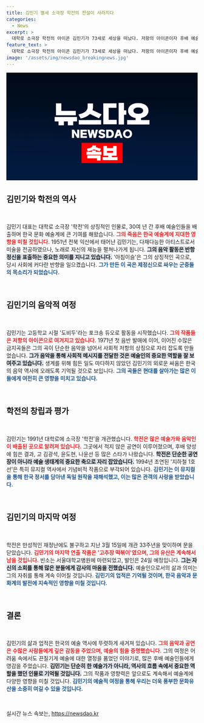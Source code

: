 ```yaml
---
title: 김민기 별세 소극장 학전의 전설이 사라지다
categories:
  - News
excerpt: >
  대학로 소극장 학전의 아이콘 김민기가 73세로 세상을 떠났다. 저항의 아이콘이자 후배 예술인의 멘토로서 그의 발자취는 한국 공연 문화에 길이 남을 것이다. 
feature_text: >
  대학로 소극장 학전의 아이콘 김민기가 73세로 세상을 떠났다. 저항의 아이콘이자 후배 예술인의 멘토로서 그의 발자취는 한국 공연 문화에 길이 남을 것이다. 
image: '/assets/img/newsdao_breakingnews.jpg'
---
```


<p><img src="/assets/img/newsdao_breakingnews.jpg" alt="flaretime 속보" /></p>

<h2 data-ke-size="size26">김민기와 학전의 역사</h2>

<p data-ke-size="size16">&nbsp;</p>

<p>김민기 대표는 대학로 소극장 '학전'의 상징적인 인물로, 30여 년 간 후배 예술인들을 배출하며 한국 문화 예술계에 큰 기여를 해왔습니다. <b><span style="color: #ee2323;">그의 죽음은 한국 예술계에 지대한 영향을 미칠 것입니다.</span></b> 1951년 전북 익산에서 태어난 김민기는, 다재다능한 아티스트로서 미술을 전공하였으나, 노래로 자신의 재능을 펼쳐나가게 됩니다. <b><span style="background-color: #21538527;">그의 음악 활동은 반항정신을 표출하는 중요한 의미를 지니고 있습니다.</span></b> '아침이슬'은 그의 상징적인 곡으로, 당시 사회에 커다란 반향을 일으켰습니다. <b><span style="color: #1a5490;">그가 만든 이 곡은 제정신으로 싸우는 군중들의 목소리가 되었습니다.</span></b> </p>

<p data-ke-size="size16">&nbsp;</p>

<h2 data-ke-size="size26">김민기의 음악적 여정</h2>

<p data-ke-size="size16">&nbsp;</p>

<p>김민기는 고등학교 시절 '도비두'라는 포크송 듀오로 활동을 시작했습니다. <b><span style="color: #ee2323;">그의 작품들은 저항의 아이콘으로 여겨지고 있습니다.</span></b> 1971년 첫 음반 발매에 이어, 이어진 수많은 금지곡들은 그의 곡이 단순한 음악을 넘어서 사회적 저항의 상징으로 자리 잡도록 만들었습니다. <b><span style="background-color: #21538527;">그가 음악을 통해 사회적 메시지를 전달한 것은 예술인의 중요한 역할을 잘 보여주고 있습니다.</span></b> 생계를 위해 힘든 일도 마다하지 않았던 김민기의 외로운 싸움은 한국의 음악 역사에 오래도록 기억될 것으로 보입니다. <b><span style="color: #1a5490;">그의 곡들은 현대를 살아가는 많은 이들에게 여전히 큰 영향을 미치고 있습니다.</span></b></p>

<p data-ke-size="size16">&nbsp;</p>

<h2 data-ke-size="size26">학전의 창립과 평가</h2>

<p data-ke-size="size16">&nbsp;</p>

<p>김민기는 1991년 대학로에 소극장 '학전'을 개관했습니다. <b><span style="color: #ee2323;">학전은 많은 예술가와 음악인이 배출된 곳으로 알려져 있습니다.</span></b> 그곳에서 적지 않은 공연이 이루어졌으며, 후배 양성에 힘쓴 결과, 고 김광석, 윤도현, 나윤선 등 많은 스타가 나왔습니다. <b><span style="background-color: #21538527;">학전은 단순한 공연장이 아니라 예술 생태계의 중요한 축으로 자리 잡았습니다.</span></b> 1994년 초연된 '지하철 1호선'은 특히 뮤지컬 역사에서 기념비적 작품으로 부각되어 있습니다. <b><span style="color: #1a5490;">김민기는 이 뮤지컬을 통해 한국 정서를 담아낸 독일 원작을 재해석했고, 이는 많은 관객의 사랑을 받았습니다.</span></b></p>

<p data-ke-size="size16">&nbsp;</p>

<h2 data-ke-size="size26">김민기의 마지막 여정</h2>

<p data-ke-size="size16">&nbsp;</p>

<p>학전은 만성적인 재정난에도 불구하고 지난 3월 15일에 개관 33주년을 맞이하며 문을 닫았습니다. <b><span style="color: #ee2323;">김민기의 마지막 연출 작품은 '고추장 떡볶이'였으며, 그의 유산은 계속해서 남을 것입니다.</span></b> 빈소는 서울대학교병원에 마련되었고, 발인은 24일 예정입니다. <b><span style="background-color: #21538527;">그는 자신의 소회를 통해 많은 분들에게 감사의 마음을 전했습니다.</span></b> 예술인으로서의 삶과 의미는 그의 자취를 통해 계속 이어질 것입니다. <b><span style="color: #1a5490;">김민기의 업적은 기억될 것이며, 한국 음악과 문화계의 발전에 지속적인 영향을 미칠 것입니다.</span></b></p>

<p data-ke-size="size16">&nbsp;</p>

<h2 data-ke-size="size26">결론</h2>

<p data-ke-size="size16">&nbsp;</p>

<p>김민기의 삶과 업적은 한국의 예술 역사에 뚜렷하게 새겨져 있습니다. <b><span style="color: #ee2323;">그의 음악과 공연은 수많은 사람들에게 깊은 감동을 주었으며, 예술의 힘을 증명했습니다.</span></b> 그의 여정은 어려움 속에서도 끈질기게 예술에 대한 열정을 품었던 이야기로, 많은 후배 예술인들에게 영감을 주었습니다. <b><span style="background-color: #21538527;">김민기는 단순히 한 예술가가 아니라, 역사의 흐름 속에서 중요한 역할을 했던 인물로 기억될 것입니다.</span></b> 그의 작품과 영향력은 앞으로도 계속해서 예술계에 다양한 영향을 미칠 것입니다. <b><span style="color: #1a5490;">김민기의 예술적 여정을 통해 우리는 더욱 풍부한 문화유산을 소중히 여길 수 있을 것입니다.</span></b></p>

<p data-ke-size="size16">&nbsp;</p>
실시간 뉴스 속보는, <a href="https://newsdao.kr" rel="dofollow">https://newsdao.kr</a>


